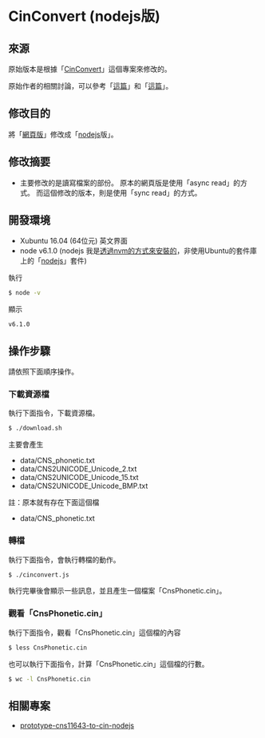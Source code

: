 # CinConvert (nodejs版)

## 來源

原始版本是根據「[CinConvert](https://github.com/ren1244/CinConvert)」這個專案來修改的。

原始作者的相關討論，可以參考「[這篇](https://www.ubuntu-tw.org/modules/newbb/viewtopic.php?post_id=354600#forumpost354600)」和「[這篇](https://www.ubuntu-tw.org/modules/newbb/viewtopic.php?post_id=354546#forumpost354546)」。

## 修改目的

將「[網頁版](https://github.com/ren1244/CinConvert/blob/master/FileRead.js)」修改成「[nodejs](https://nodejs.org/)版」。

## 修改摘要

* 主要修改的是讀寫檔案的部份。
原本的網頁版是使用「async read」的方式。
而這個修改的版本，則是使用「sync read」的方式。


## 開發環境

* Xubuntu 16.04 (64位元) 英文界面
* node v6.1.0 (nodejs 我是[透過nvm的方式來安裝的](http://samwhelp.github.io/blog/read/platform/nodejs/install/)，非使用Ubuntu的套件庫上的「[nodejs](http://packages.ubuntu.com/xenial/nodejs)」套件)

執行

``` sh
$ node -v
```

顯示

```
v6.1.0
```

## 操作步驟

請依照下面順序操作。

### 下載資源檔

執行下面指令，下載資源檔。

``` sh
$ ./download.sh
```

主要會產生

* data/CNS_phonetic.txt
* data/CNS2UNICODE_Unicode_2.txt
* data/CNS2UNICODE_Unicode_15.txt
* data/CNS2UNICODE_Unicode_BMP.txt

註：原本就有存在下面這個檔

* data/CNS_phonetic.txt

### 轉檔

執行下面指令，會執行轉檔的動作。

``` sh
$ ./cinconvert.js
```

執行完畢後會顯示一些訊息，並且產生一個檔案「CnsPhonetic.cin」。


### 觀看「CnsPhonetic.cin」

執行下面指令，觀看「CnsPhonetic.cin」這個檔的內容

``` sh
$ less CnsPhonetic.cin
```

也可以執行下面指令，計算「CnsPhonetic.cin」這個檔的行數。

``` sh
$ wc -l CnsPhonetic.cin
```

## 相關專案

* [prototype-cns11643-to-cin-nodejs](https://github.com/samwhelp/prototype-cns11643-to-cin-nodejs.git)
